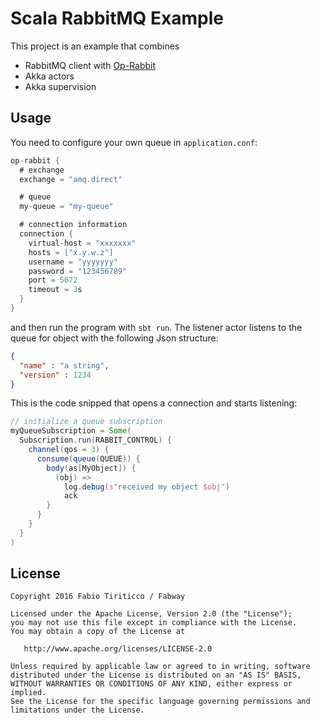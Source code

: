 Scala RabbitMQ Example
======================

This project is an example that combines

* RabbitMQ client with [Op-Rabbit](https://github.com/SpinGo/op-rabbit)
* Akka actors
* Akka supervision

Usage
-----

You need to configure your own queue in `application.conf`:

```scala
op-rabbit {
  # exchange
  exchange = "amq.direct"

  # queue
  my-queue = "my-queue"

  # connection information
  connection {
    virtual-host = "xxxxxxx"
    hosts = ["x.y.w.z"]
    username = "yyyyyyy"
    password = "123456789"
    port = 5672
    timeout = 3s
  }
}
```

and then run the program with `sbt run`. The listener actor listens to the queue for object with the following Json structure:

```json
{
  "name" : "a string",
  "version" : 1234
}
```

This is the code snipped that opens a connection and starts listening:

```scala
// initialize a queue subscription
myQueueSubscription = Some(
  Subscription.run(RABBIT_CONTROL) {
    channel(qos = 3) {
      consume(queue(QUEUE)) {
        body(as[MyObject]) {
          (obj) =>
            log.debug(s"received my object $obj")
            ack
        }
      }
    }
  }
)
```


License
--------

    Copyright 2016 Fabio Tiriticco / Fabway

    Licensed under the Apache License, Version 2.0 (the "License");
    you may not use this file except in compliance with the License.
    You may obtain a copy of the License at

       http://www.apache.org/licenses/LICENSE-2.0

    Unless required by applicable law or agreed to in writing, software
    distributed under the License is distributed on an "AS IS" BASIS,
    WITHOUT WARRANTIES OR CONDITIONS OF ANY KIND, either express or implied.
    See the License for the specific language governing permissions and
    limitations under the License.

